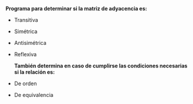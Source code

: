 **Programa para determinar si la matriz de adyacencia es:**  
- Transitiva  
- Simétrica  
- Antisimétrica  
- Reflexiva
 
  **También determina en caso de cumplirse las condiciones necesarias si la relación es:**  
- De orden  
- De equivalencia
